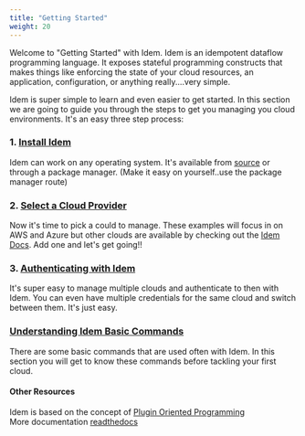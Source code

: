 ```yaml
---
title: "Getting Started"
weight: 20
---
```


Welcome to "Getting Started" with Idem. Idem is an idempotent dataflow programming language. It exposes stateful programming constructs that makes things like enforcing the state of your cloud resources, an application, configuration, or anything really....very simple.

Idem is super simple to learn and even easier to get started. In this section we are going to guide you through the steps to get you managing you cloud environments. It's an easy three step process:

### 1. [Install Idem](/Getting-Started/Install-Idem)
Idem can work on any operating system. It's available from [source](https://gitlab.com/saltstack/pop/idem) or through a package manager. (Make it easy on yourself..use the package manager route)

### 2. [Select a Cloud Provider](/Getting-Started/Install-Idem/Cloud-Providers/)
Now it's time to pick a could to manage. These examples will focus in on AWS and Azure but other clouds are available by checking out the [Idem Docs](https://idemproject.io/docs). Add one and let's get going!!

### 3. [Authenticating with Idem](/Getting-Started/Authenticate)
It's super easy to manage multiple clouds and authenticate to then with Idem. You can even have multiple credentials for the same cloud and switch between them. It's just easy.

### [Understanding Idem Basic Commands](/Getting-Started/Basic-Commands)
There are some basic commands that are used often with Idem. In this section you will get to know these commands before tackling your first cloud.

#### Other Resources
Idem is based on the concept of [Plugin Oriented Programming](https://pop.readthedocs.io/en/latest/)</br>
More documentation [readthedocs](https://idem.readthedocs.io/en/latest/)
